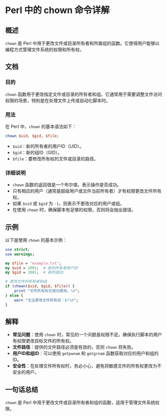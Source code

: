 <!--
Meta Description: # Perl 中的 chown 命令详解 ## 概述 `chown` 是 Perl 中用于更改文件或目录所有者和所属组的函数。它使得用户能够以编程方式管理文件系统的权限和所有权。 ## 文档 ### 目的 `chown` 函数用于更改指定文件或目录的所有者和组。它通常用于需要调整文件访问权限的场景，...
Meta Keywords: chown, perl, uid, gid, file
-->

# Perl 中的 chown 命令详解

## 概述
`chown` 是 Perl 中用于更改文件或目录所有者和所属组的函数。它使得用户能够以编程方式管理文件系统的权限和所有权。

## 文档
### 目的
`chown` 函数用于更改指定文件或目录的所有者和组。它通常用于需要调整文件访问权限的场景，特别是在处理文件上传或自动化脚本时。

### 用法
在 Perl 中，`chown` 的基本语法如下：

```perl
chown $uid, $gid, $file;
```

- `$uid`：新的所有者的用户ID（UID）。
- `$gid`：新的组ID（GID）。
- `$file`：要修改所有权的文件或目录的路径。

### 详细说明
- `chown` 函数的返回值是一个布尔值，表示操作是否成功。
- 只有相应的用户（通常是超级用户或文件当前所有者）才有权限更改文件所有权。
- 如果 `$uid` 或 `$gid` 为 `-1`，则表示不更改对应的用户或组。
- 在使用 `chown` 时，确保脚本有足够的权限，否则将会抛出错误。

## 示例
以下是使用 `chown` 的基本示例：

```perl
use strict;
use warnings;

my $file = 'example.txt';
my $uid = 1001;  # 新的所有者用户ID
my $gid = 1001;  # 新的组ID

# 更改文件的所有者和组
if (chown($uid, $gid, $file)) {
    print "文件所有权已成功更改。\n";
} else {
    warn "无法更改文件所有权：$!\n";
}
```

## 解释
- **常见问题**：使用 `chown` 时，常见的一个问题是权限不足。确保执行脚本的用户有权限更改目标文件的所有权。
- **文件路径**：提供的文件路径必须是有效的，否则 `chown` 将失败。
- **用户ID和组ID**：可以使用 `getpwnam` 和 `getgrnam` 函数获取对应的用户和组的 ID。
- **安全性**：在处理文件所有权时，务必小心，避免将敏感文件的所有权更改为不安全的用户。

## 一句话总结
`chown` 是 Perl 中用于更改文件或目录所有者和组的函数，适用于管理文件系统权限。